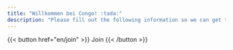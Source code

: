 ```yaml
---
title: "Willkommen bei Congo! :tada:"
description: "Please fill out the following information so we can get to know you better."
---
```


<span class="flex justify-center uppercase font-mono">
  {{< button href="en/join" >}}
    Join
  {{< /button >}}
</span>